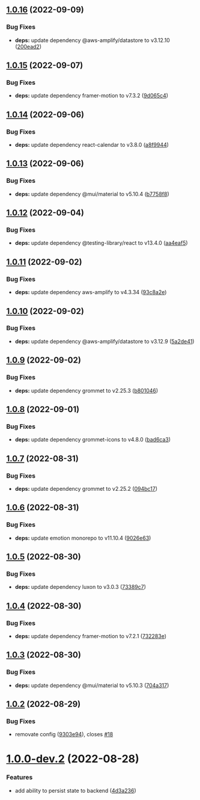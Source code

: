 ## [1.0.16](https://github.com/OffendingCommit/jellyplan/compare/v1.0.15...v1.0.16) (2022-09-09)


### Bug Fixes

* **deps:** update dependency @aws-amplify/datastore to v3.12.10 ([200ead2](https://github.com/OffendingCommit/jellyplan/commit/200ead2b96d4ac8b57f93ed61d6e02d735b46ec4))

## [1.0.15](https://github.com/OffendingCommit/jellyplan/compare/v1.0.14...v1.0.15) (2022-09-07)


### Bug Fixes

* **deps:** update dependency framer-motion to v7.3.2 ([9d065c4](https://github.com/OffendingCommit/jellyplan/commit/9d065c462ab62579ff7f54b14f64df97fd010282))

## [1.0.14](https://github.com/OffendingCommit/jellyplan/compare/v1.0.13...v1.0.14) (2022-09-06)


### Bug Fixes

* **deps:** update dependency react-calendar to v3.8.0 ([a8f9944](https://github.com/OffendingCommit/jellyplan/commit/a8f9944b3725fe8c17d2d60b34cddab57905efb6))

## [1.0.13](https://github.com/OffendingCommit/jellyplan/compare/v1.0.12...v1.0.13) (2022-09-06)


### Bug Fixes

* **deps:** update dependency @mui/material to v5.10.4 ([b7758f8](https://github.com/OffendingCommit/jellyplan/commit/b7758f8fabd9e7fcc241e509cf20d484af98d2b3))

## [1.0.12](https://github.com/OffendingCommit/jellyplan/compare/v1.0.11...v1.0.12) (2022-09-04)


### Bug Fixes

* **deps:** update dependency @testing-library/react to v13.4.0 ([aa4eaf5](https://github.com/OffendingCommit/jellyplan/commit/aa4eaf5008cbec396a882e7f0d40f5e095b8ae03))

## [1.0.11](https://github.com/OffendingCommit/mealcal/compare/v1.0.10...v1.0.11) (2022-09-02)


### Bug Fixes

* **deps:** update dependency aws-amplify to v4.3.34 ([93c8a2e](https://github.com/OffendingCommit/mealcal/commit/93c8a2e737657fd7470280eeabd5fbcfd6a0160f))

## [1.0.10](https://github.com/OffendingCommit/mealcal/compare/v1.0.9...v1.0.10) (2022-09-02)


### Bug Fixes

* **deps:** update dependency @aws-amplify/datastore to v3.12.9 ([5a2de41](https://github.com/OffendingCommit/mealcal/commit/5a2de414468fd1ef67f8d107453c44e6d00dd74f))

## [1.0.9](https://github.com/OffendingCommit/mealcal/compare/v1.0.8...v1.0.9) (2022-09-02)


### Bug Fixes

* **deps:** update dependency grommet to v2.25.3 ([b801046](https://github.com/OffendingCommit/mealcal/commit/b80104672e7fd8082f987d3bebcd703555e148e9))

## [1.0.8](https://github.com/OffendingCommit/mealcal/compare/v1.0.7...v1.0.8) (2022-09-01)


### Bug Fixes

* **deps:** update dependency grommet-icons to v4.8.0 ([bad6ca3](https://github.com/OffendingCommit/mealcal/commit/bad6ca34bf9ddc5e51bb1ee0b1c200617eda6125))

## [1.0.7](https://github.com/OffendingCommit/mealcal/compare/v1.0.6...v1.0.7) (2022-08-31)


### Bug Fixes

* **deps:** update dependency grommet to v2.25.2 ([094bc17](https://github.com/OffendingCommit/mealcal/commit/094bc172b3a75ebf499d5154ca7288ca09b5f5ea))

## [1.0.6](https://github.com/OffendingCommit/mealcal/compare/v1.0.5...v1.0.6) (2022-08-31)


### Bug Fixes

* **deps:** update emotion monorepo to v11.10.4 ([9026e63](https://github.com/OffendingCommit/mealcal/commit/9026e639b3c4ca0b129c4212dca3c32ebc3d80b6))

## [1.0.5](https://github.com/OffendingCommit/mealcal/compare/v1.0.4...v1.0.5) (2022-08-30)


### Bug Fixes

* **deps:** update dependency luxon to v3.0.3 ([73389c7](https://github.com/OffendingCommit/mealcal/commit/73389c74f96e8a63ff4cd5838410970b99512d03))

## [1.0.4](https://github.com/OffendingCommit/mealcal/compare/v1.0.3...v1.0.4) (2022-08-30)


### Bug Fixes

* **deps:** update dependency framer-motion to v7.2.1 ([732283e](https://github.com/OffendingCommit/mealcal/commit/732283e17c095c3f1beb2c22a088cecda7e30dbf))

## [1.0.3](https://github.com/OffendingCommit/mealcal/compare/v1.0.2...v1.0.3) (2022-08-30)


### Bug Fixes

* **deps:** update dependency @mui/material to v5.10.3 ([704a317](https://github.com/OffendingCommit/mealcal/commit/704a3170ed2541201c65107d4f40f2ccc1c5d3d7))

## [1.0.2](https://github.com/OffendingCommit/mealcal/compare/v1.0.1...v1.0.2) (2022-08-29)


### Bug Fixes

* removate config  ([9303e94](https://github.com/OffendingCommit/mealcal/commit/9303e9462b6fe0aa43f554542b4677b0c45e5d81)), closes [#18](https://github.com/OffendingCommit/mealcal/issues/18)

# [1.0.0-dev.2](https://github.com/OffendingCommit/mealcal/compare/v1.0.0-dev.1...v1.0.0-dev.2) (2022-08-28)


### Features

* add ability to persist state to backend ([4d3a236](https://github.com/OffendingCommit/mealcal/commit/4d3a236dd9eb066c6b93ee0d4f48440d386383d6))
